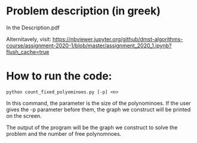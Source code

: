 # Problem description (in greek)
In the Description.pdf

Alternitavely, visit: https://nbviewer.jupyter.org/github/dmst-algorithms-course/assignment-2020-1/blob/master/assignment_2020_1.ipynb?flush_cache=true


# How to run the code:
    python count_fixed_polyominoes.py [-p] <n>

In this command, the <n> parameter is the size of the polynominoes. If the user gives the -p parameter before them, the graph we construct will be printed on the screen.

The output of the program will be the graph we construct to solve the problem and the number of free polynomnoes. 
  
